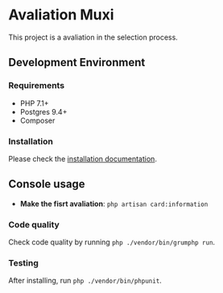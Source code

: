 # Avaliation Muxi

This project is a avaliation in the selection process.

## Development Environment

### Requirements

* PHP 7.1+
* Postgres 9.4+
* Composer

### Installation

Please check the [installation documentation](docs/installation.md).

## Console usage

* **Make the fisrt avaliation**: `php artisan card:information`

### Code quality

Check code quality by running `php ./vendor/bin/grumphp run`.

### Testing

After installing, run `php ./vendor/bin/phpunit`.
